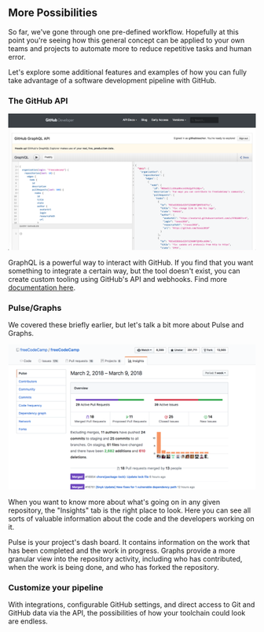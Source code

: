## More Possibilities

So far, we've gone through one pre-defined workflow. Hopefully at this point you're seeing how this general concept can be applied to your own teams and projects to automate more to reduce repetitive tasks and human error.

Let's explore some additional features and examples of how you can fully take advantage of a software development pipeline with GitHub.

### The GitHub API
![GraphQL query image](../GH4D/img/graphql.png)

GraphQL is a powerful way to interact with GitHub. If you find that you want something to integrate a certain way, but the tool doesn't exist, you can create custom tooling using GitHub's API and webhooks. Find more [documentation here](developer.github.com).

### Pulse/Graphs

We covered these briefly earlier, but let's talk a bit more about Pulse and Graphs.

![image of pulse and graphs](../GH4D/img/pulse_graphs.png)

When you want to know more about what's going on in any given repository, the "Insights" tab is the right place to look. Here you can see all sorts of valuable information about the code and the developers working on it.

Pulse is your project's dash board. It contains information on the work that has been completed and the work in progress. Graphs provide a more granular view into the repository activity, including who has contributed, when the work is being done, and who has forked the repository.

### Customize your pipeline

With integrations, configurable GitHub settings, and direct access to Git and GitHub data via the API, the possibilities of how your toolchain could look are endless.
